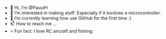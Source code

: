 - 👋 Hi, I’m @PauulH
- 👀 I’m interested in making stuff. Especially if it involves a microcontroller.
- 🌱 I’m currently learning how use GitHub for the first time :)
- 📫 How to reach me ...
- ⚡ Fun fact: I love RC aircraft and fishing. 

<!---
PauulH/PauulH is a ✨ special ✨ repository because its `README.md` (this file) appears on your GitHub profile.
You can click the Preview link to take a look at your changes.
--->
